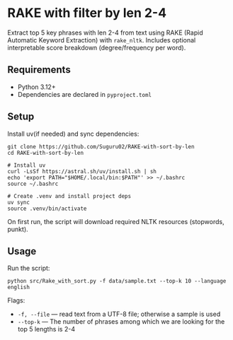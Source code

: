 # RAKE with filter by len 2-4

Extract top 5 key phrases with len 2-4 from text using RAKE (Rapid Automatic Keyword Extraction) with `rake_nltk`. Includes optional interpretable score breakdown (degree/frequency per word).

## Requirements

- Python 3.12+
- Dependencies are declared in `pyproject.toml`

## Setup

Install uv(if needed) and sync dependencies:

```
git clone https://github.com/Suguru02/RAKE-with-sort-by-len
cd RAKE-with-sort-by-len

# Install uv
curl -LsSf https://astral.sh/uv/install.sh | sh
echo 'export PATH="$HOME/.local/bin:$PATH"' >> ~/.bashrc
source ~/.bashrc

# Create .venv and install project deps
uv sync
source .venv/bin/activate

```
On first run, the script will download required NLTK resources (stopwords, punkt).

## Usage

Run the script:

```
python src/Rake_with_sort.py -f data/sample.txt --top-k 10 --language english

```

Flags:
- `-f, --file` — read text from a UTF-8 file; otherwise a sample is used
- `--top-k` — The number of phrases among which we are looking for the top 5 lengths is 2-4



